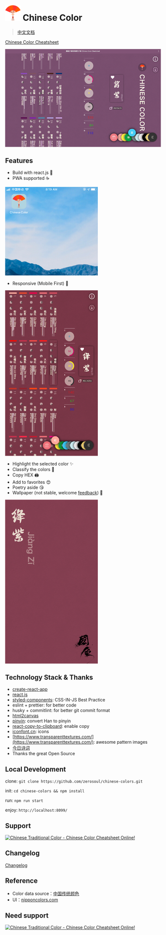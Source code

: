# <img src="demo/logo.png" alt="Logo" width="50"> Chinese Color

> [中文文档](README.zh.md)

[Chinese Color Cheatsheet](https://colors.ichuantong.cn)

<img src="demo/pc.png" alt="PC UI" width="600">

## Features

- Build with react.js 👏
- PWA supported ☕️

<img src="demo/pwa.jpg" alt="PWA Logo" width="300">

- Responsive (Mobile First) 📱

<img src="demo/m.png" alt="Mobile UI" width="300">

- Highlight the selected color ✨
- Classify the colors 🚥
- Copy HEX 🖨
- Add to favorites 😍
- Poetry aside 😘
- Wallpaper (not stable, welcome [feedback](https://github.com/zerosoul/chinese-colors/issues)) 🌸

<img src="demo/screenshot.png" alt="screen shot" width="300">

## Technology Stack & Thanks

- [create-react-app](https://github.com/facebook/create-react-app)
- [react.js](https://reactjs.org)
- [styled-components](https://styled-components.com): CSS-IN-JS Best Practice
- eslint + prettier: for better code
- husky + commitlint: for better git commit format
- [html2canvas](http://html2canvas.hertzen.com/)
- [pinyin](https://github.com/hotoo/pinyin): convert Han to pinyin
- [react-copy-to-clipboard](https://github.com/nkbt/react-copy-to-clipboard): enable copy
- [iconfont.cn](https://iconfont.cn): icons
- [https://www.transparenttextures.com/](https://www.transparenttextures.com/): awesome pattern images
- [今日诗词](https://www.jinrishici.com)
- Thanks the great Open Source

## Local Development

clone: `git clone https://github.com/zerosoul/chinese-colors.git`

init: `cd chinese-colors && npm install`

run: `npm run start`

enjoy: `http://localhost:8099/`

## Support

<a href="https://www.producthunt.com/posts/chinese-color?utm_source=badge-featured&utm_medium=badge&utm_souce=badge-chinese-color" target="_blank">
  <img src="https://api.producthunt.com/widgets/embed-image/v1/featured.svg?post_id=167119&theme=dark" alt="Chinese Traditional Color - Chinese Color Cheatsheet Online! " />
</a>

## Changelog

[Changelog](CHANGELOG.md)

## Reference

- Color data source：[中国传统颜色](http://blog.sina.com.cn/s/blog_5c3b139d0101deia.html)
- UI：[nipponcolors.com](http://nipponcolors.com/)

## Need support

<a href="https://www.producthunt.com/posts/chinese-color?utm_source=badge-featured&utm_medium=badge&utm_souce=badge-chinese-color" target="_blank">
  <img src="https://api.producthunt.com/widgets/embed-image/v1/featured.svg?post_id=167119&theme=dark" alt="Chinese Traditional Color - Chinese Color Cheatsheet Online! "/>
</a>
